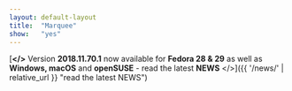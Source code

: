 ```yaml
---
layout:	default-layout
title:	"Marquee"
show:	"yes"
---
```


[**</>** Version **2018.11.70.1** now available for **Fedora 28 & 29** as well as **Windows, macOS** and **openSUSE** - read the latest **NEWS** </>]({{ '/news/' | relative_url }} "read the latest NEWS")